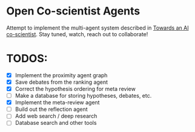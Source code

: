 # Open Co-scientist Agents

Attempt to implement the multi-agent system described in [Towards an AI co-scientist](https://storage.googleapis.com/coscientist_paper/ai_coscientist.pdf). Stay tuned, watch, reach out to collaborate!


# TODOS:

- [x] Implement the proximity agent graph
- [x] Save debates from the ranking agent
- [x] Correct the hypothesis ordering for meta review
- [ ] Make a database for storing hypotheses, debates, etc.
- [x] Implement the meta-review agent
- [ ] Build out the reflection agent
- [ ] Add web search / deep research
- [ ] Database search and other tools

